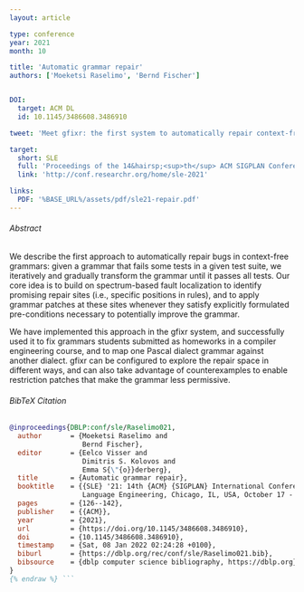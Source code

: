 ```yaml
---
layout: article

type: conference
year: 2021
month: 10

title: 'Automatic grammar repair'
authors: ['Moeketsi Raselimo', 'Bernd Fischer']


DOI:
  target: ACM DL
  id: 10.1145/3486608.3486910

tweet: 'Meet gfixr: the first system to automatically repair context-free grammars. Using spectrum-based fault localization + targeted patches, it iteratively fixes faulty rules until all tests pass—shown effective on student grammars & even Pascal dialects.'

target:
  short: SLE
  full: 'Proceedings of the 14&hairsp;<sup>th</sup> ACM SIGPLAN Conference on Software Languages Engineering, 2021'
  link: 'http://conf.researchr.org/home/sle-2021'

links:
  PDF: '%BASE_URL%/assets/pdf/sle21-repair.pdf'
---
```


###### Abstract

We describe the first approach to automatically repair bugs in context-free grammars: given a grammar that fails some tests in a given test suite, we iteratively and gradually transform the grammar until it passes all tests. Our core idea is to build on spectrum-based fault localization to identify promising repair sites (i.e., specific positions in rules), and to apply grammar patches at these sites whenever they satisfy explicitly formulated pre-conditions necessary to potentially improve the grammar.

We have implemented this approach in the gfixr system, and successfully used it to fix grammars students submitted as homeworks in a compiler engineering course, and to map one Pascal dialect grammar against another dialect. gfixr can be configured to explore the repair space in different ways, and can also take advantage of counterexamples to enable restriction patches that make the grammar less permissive.
###### BibTeX Citation

```bibtex {% raw %}
@inproceedings{DBLP:conf/sle/Raselimo021,
  author       = {Moeketsi Raselimo and
                  Bernd Fischer},
  editor       = {Eelco Visser and
                  Dimitris S. Kolovos and
                  Emma S{\"{o}}derberg},
  title        = {Automatic grammar repair},
  booktitle    = {{SLE} '21: 14th {ACM} {SIGPLAN} International Conference on Software
                  Language Engineering, Chicago, IL, USA, October 17 - 18, 2021},
  pages        = {126--142},
  publisher    = {{ACM}},
  year         = {2021},
  url          = {https://doi.org/10.1145/3486608.3486910},
  doi          = {10.1145/3486608.3486910},
  timestamp    = {Sat, 08 Jan 2022 02:24:28 +0100},
  biburl       = {https://dblp.org/rec/conf/sle/Raselimo021.bib},
  bibsource    = {dblp computer science bibliography, https://dblp.org}
}
{% endraw %} ```
